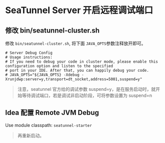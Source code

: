 # SeaTunnel Server 开启远程调试端口     

## 修改 bin/seatunnel-cluster.sh 
修改 `bin/seatunnel-cluster.sh`, 将下面 `JAVA_OPTS`参数注释放开即可。       

```shell
# Server Debug Config
# Usage instructions:
# If you need to debug your code in cluster mode, please enable this configuration option and listen to the specified
# port in your IDE. After that, you can happily debug your code.
# JAVA_OPTS="${JAVA_OPTS} -Xdebug -Xrunjdwp:server=y,transport=dt_socket,address=5001,suspend=y"
```

>注意，seatunnel 官方给的调试参数 suspend=y，是在服务启动时，就开始等待调试端口，若是调试非启动阶段，可将参数设置为 suspend=n 


## Idea 配置 Remote JVM Debug   

Use module classpath:  `seatunnel-starter`      

>再重新启动。   
